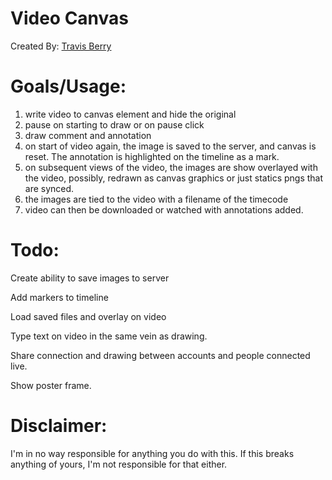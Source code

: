 Video Canvas
========
Created By: [Travis Berry][1]

Goals/Usage: 
===============
1. write video to canvas element and hide the original
2. pause on starting to draw or on pause click
3. draw comment and annotation
4. on start of video again, the image is saved to the server, and canvas is reset. The annotation is highlighted on the timeline as a mark.
5. on subsequent views of the video, the images are show overlayed with the video, possibly, redrawn as canvas graphics or just statics pngs that are synced.
6. the images are tied to the video with a filename of the timecode
7. video can then be downloaded or watched with annotations added.

Todo:
======================== 

Create ability to save images to server

Add markers to timeline

Load saved files and overlay on video

Type text on video in the same vein as drawing.

Share connection and drawing between accounts and people connected live.

Show poster frame.

Disclaimer:
===========
I'm in no way responsible for anything you do with this. If this breaks anything of yours, I'm not responsible for that either.

  [1]: http://www.travisberry.com

